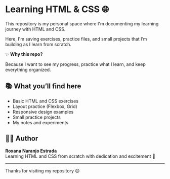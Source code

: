 # Learning HTML & CSS 🌐

This repository is my personal space where I'm documenting my learning journey with HTML and CSS.

Here, I'm saving exercises, practice files, and small projects that I’m building as I learn from scratch.

✨ **Why this repo?**

Because I want to see my progress, practice what I learn, and keep everything organized. 

## 📚 What you’ll find here

- Basic HTML and CSS exercises
- Layout practice (Flexbox, Grid)
- Responsive design examples
- Small practice projects
- My notes and experiments

## 👩‍💻 Author

**Roxana Naranjo Estrada**  
Learning HTML and CSS from scratch with dedication and excitement 💪

---

Thanks for visiting my repository 😊

